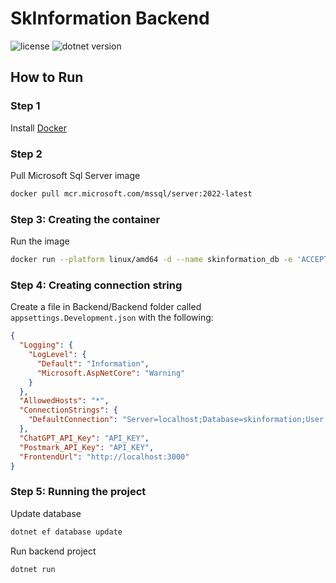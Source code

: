 # SkInformation Backend
![license](https://img.shields.io/badge/license-MIT-green)
![dotnet version](https://img.shields.io/badge/dotnet-v7.0-blue)

## How to Run
### Step 1
Install [Docker](https://docs.docker.com/get-docker/)

### Step 2
Pull Microsoft Sql Server image
```bash
docker pull mcr.microsoft.com/mssql/server:2022-latest
```

### Step 3: Creating the container
Run the image
```bash
docker run --platform linux/amd64 -d --name skinformation_db -e 'ACCEPT_EULA=Y' -e 'MSSQL_SA_PASSWORD=Password1!' -p 1433:1433 mcr.microsoft.com/mssql/server:2022-latest
```

### Step 4: Creating connection string
Create a file in Backend/Backend folder called `appsettings.Development.json` with the following:
```json
{
  "Logging": {
    "LogLevel": {
      "Default": "Information",
      "Microsoft.AspNetCore": "Warning"
    }
  },
  "AllowedHosts": "*",
  "ConnectionStrings": {
    "DefaultConnection": "Server=localhost;Database=skinformation;User Id=sa;Password=Password1!;Encrypt=False"
  },
  "ChatGPT_API_Key": "API_KEY",
  "Postmark_API_Key": "API_KEY",
  "FrontendUrl": "http://localhost:3000"
}
```

### Step 5: Running the project
Update database
```bash
dotnet ef database update
```

Run backend project
```bash
dotnet run
```
